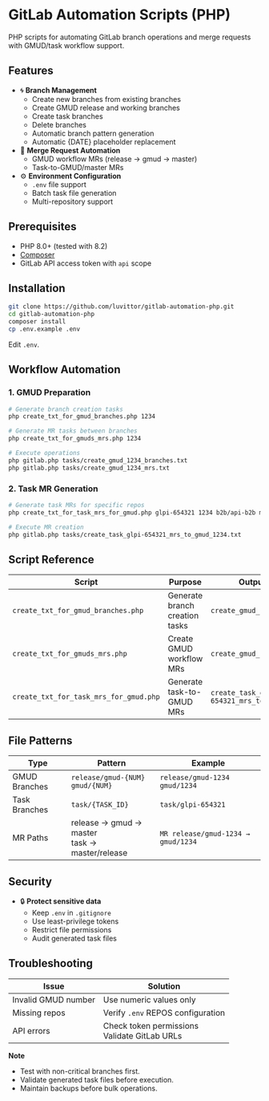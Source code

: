 # GitLab Automation Scripts (PHP)

PHP scripts for automating GitLab branch operations and merge requests with GMUD/task workflow support.

## Features

- 🌀 **Branch Management**
  - Create new branches from existing branches
  - Create GMUD release and working branches
  - Create task branches
  - Delete branches
  - Automatic branch pattern generation
  - Automatic {DATE} placeholder replacement
- 🔀 **Merge Request Automation**
  - GMUD workflow MRs (release → gmud → master)
  - Task-to-GMUD/master MRs
- ⚙️ **Environment Configuration**
  - `.env` file support
  - Batch task file generation
  - Multi-repository support

## Prerequisites

- PHP 8.0+ (tested with 8.2)
- [Composer](https://getcomposer.org/)
- GitLab API access token with `api` scope

## Installation

```bash
git clone https://github.com/luvittor/gitlab-automation-php.git
cd gitlab-automation-php
composer install
cp .env.example .env
```

Edit `.env`.

## Workflow Automation

### 1. GMUD Preparation
```bash
# Generate branch creation tasks
php create_txt_for_gmud_branches.php 1234

# Generate MR tasks between branches
php create_txt_for_gmuds_mrs.php 1234

# Execute operations
php gitlab.php tasks/create_gmud_1234_branches.txt
php gitlab.php tasks/create_gmud_1234_mrs.txt
```

### 2. Task MR Generation
```bash
# Generate task MRs for specific repos
php create_txt_for_task_mrs_for_gmud.php glpi-654321 1234 b2b/api-b2b mob/backend/portal_b2b_api

# Execute MR creation
php gitlab.php tasks/create_task_glpi-654321_mrs_to_gmud_1234.txt
```

## Script Reference

| Script | Purpose | Output Example |
|--------|---------|----------------|
| `create_txt_for_gmud_branches.php` | Generate branch creation tasks | `create_gmud_1234_branches.txt` |
| `create_txt_for_gmuds_mrs.php` | Create GMUD workflow MRs | `create_gmud_1234_mrs.txt` |
| `create_txt_for_task_mrs_for_gmud.php` | Generate task-to-GMUD MRs | `create_task_glpi-654321_mrs_to_gmud_1234.txt` |

## File Patterns

| Type | Pattern | Example |
|------|---------|---------|
| GMUD Branches | `release/gmud-{NUM}`<br>`gmud/{NUM}` | `release/gmud-1234`<br>`gmud/1234` |
| Task Branches | `task/{TASK_ID}` | `task/glpi-654321` |
| MR Paths | release → gmud → master<br>task → master/release | `MR release/gmud-1234 → gmud/1234` |

## Security

- 🔒 **Protect sensitive data**
  - Keep `.env` in `.gitignore`
  - Use least-privilege tokens
  - Restrict file permissions
  - Audit generated task files

## Troubleshooting

| Issue | Solution |
|-------|----------|
| Invalid GMUD number | Use numeric values only |
| Missing repos | Verify `.env` REPOS configuration |
| API errors | Check token permissions<br>Validate GitLab URLs |

**Note**  
 - Test with non-critical branches first.
 - Validate generated task files before execution.
 - Maintain backups before bulk operations.